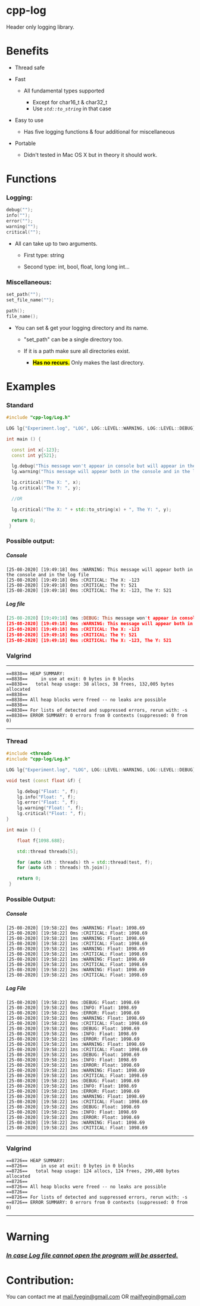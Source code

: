 # cpp-log

Header only logging library.

# Benefits

- Thread safe

- Fast
  
  - All fundamental types supported
    
    - Except for char16_t & char32_t
    - Use *`std::to_string`* in that case

- Easy to use
  
  - Has five logging functions & four additional for miscellaneous

- Portable
  
  - Didn't tested in Mac OS X but in theory it should work.

# Functions

### Logging:

```cpp
debug("");
info("");
error("");
warning("");
critical("");
```

- All can take up to two arguments. 
  
  - First type: string
  
  - Second type: int, bool, float, long long int...

### Miscellaneous:

```cpp
set_path("");
set_file_name("");

path();
file_name();
```

- You can set & get your logging directory and its name.
  
  - "set_path" can be a single directory too.
  
  - If it is a path make sure all directories exist.
    
    - **<mark>Has no recurs.</mark>**  Only makes the last directory.

# Examples

### Standard

```cpp
#include "cpp-log/Log.h"

LOG lg{"Experiment.log", "LOG", LOG::LEVEL::WARNING, LOG::LEVEL::DEBUG};

int main () {

  const int x{-123};
  const int y{521};

  lg.debug("This message won't appear in console but will appear in the log file");
  lg.warning("This message will appear both in the console and in the log file");

  lg.critical("The X: ", x);
  lg.critical("The Y: ", y);

  //OR

  lg.critical("The X: " + std::to_string(x) + ", The Y: ", y);

  return 0;
 }
```

### Possible output:

##### Console

```console
[25-08-2020] [19:49:18] 0ms :WARNING: This message will appear both in the console and in the log file
[25-08-2020] [19:49:18] 0ms :CRITICAL: The X: -123
[25-08-2020] [19:49:18] 0ms :CRITICAL: The Y: 521
[25-08-2020] [19:49:18] 0ms :CRITICAL: The X: -123, The Y: 521
```

##### Log file

```prolog
[25-08-2020] [19:49:18] 0ms :DEBUG: This message won't appear in console but will appear in the log file
[25-08-2020] [19:49:18] 0ms :WARNING: This message will appear both in the console and in the log file
[25-08-2020] [19:49:18] 0ms :CRITICAL: The X: -123
[25-08-2020] [19:49:18] 0ms :CRITICAL: The Y: 521
[25-08-2020] [19:49:18] 0ms :CRITICAL: The X: -123, The Y: 521
```

### Valgrind

---

```console
==8838== HEAP SUMMARY:
==8838==     in use at exit: 0 bytes in 0 blocks
==8838==   total heap usage: 38 allocs, 38 frees, 132,005 bytes allocated
==8838== 
==8838== All heap blocks were freed -- no leaks are possible
==8838== 
==8838== For lists of detected and suppressed errors, rerun with: -s
==8838== ERROR SUMMARY: 0 errors from 0 contexts (suppressed: 0 from 0)
```

---

### Thread

```cpp
#include <thread>
#include "cpp-log/Log.h"

LOG lg{"Experiment.log", "LOG", LOG::LEVEL::WARNING, LOG::LEVEL::DEBUG};

void test (const float &f) {

    lg.debug("Float: ", f);
    lg.info("Float: ", f);
    lg.error("Float: ", f);
    lg.warning("Float: ", f);
    lg.critical("Float: ", f);
}

int main () {

    float f{1098.688};

    std::thread threads[5];

    for (auto &th : threads) th = std::thread(test, f);
    for (auto &th : threads) th.join();

    return 0;
 }
```

### Possible Output:

##### Console

```console
[25-08-2020] [19:58:22] 0ms :WARNING: Float: 1098.69
[25-08-2020] [19:58:22] 0ms :CRITICAL: Float: 1098.69
[25-08-2020] [19:58:22] 1ms :WARNING: Float: 1098.69
[25-08-2020] [19:58:22] 1ms :CRITICAL: Float: 1098.69
[25-08-2020] [19:58:22] 1ms :WARNING: Float: 1098.69
[25-08-2020] [19:58:22] 1ms :CRITICAL: Float: 1098.69
[25-08-2020] [19:58:22] 1ms :WARNING: Float: 1098.69
[25-08-2020] [19:58:22] 1ms :CRITICAL: Float: 1098.69
[25-08-2020] [19:58:22] 2ms :WARNING: Float: 1098.69
[25-08-2020] [19:58:22] 2ms :CRITICAL: Float: 1098.69
```

##### Log File

```console
[25-08-2020] [19:58:22] 0ms :DEBUG: Float: 1098.69
[25-08-2020] [19:58:22] 0ms :INFO: Float: 1098.69
[25-08-2020] [19:58:22] 0ms :ERROR: Float: 1098.69
[25-08-2020] [19:58:22] 0ms :WARNING: Float: 1098.69
[25-08-2020] [19:58:22] 0ms :CRITICAL: Float: 1098.69
[25-08-2020] [19:58:22] 0ms :DEBUG: Float: 1098.69
[25-08-2020] [19:58:22] 0ms :INFO: Float: 1098.69
[25-08-2020] [19:58:22] 1ms :ERROR: Float: 1098.69
[25-08-2020] [19:58:22] 1ms :WARNING: Float: 1098.69
[25-08-2020] [19:58:22] 1ms :CRITICAL: Float: 1098.69
[25-08-2020] [19:58:22] 1ms :DEBUG: Float: 1098.69
[25-08-2020] [19:58:22] 1ms :INFO: Float: 1098.69
[25-08-2020] [19:58:22] 1ms :ERROR: Float: 1098.69
[25-08-2020] [19:58:22] 1ms :WARNING: Float: 1098.69
[25-08-2020] [19:58:22] 1ms :CRITICAL: Float: 1098.69
[25-08-2020] [19:58:22] 1ms :DEBUG: Float: 1098.69
[25-08-2020] [19:58:22] 1ms :INFO: Float: 1098.69
[25-08-2020] [19:58:22] 1ms :ERROR: Float: 1098.69
[25-08-2020] [19:58:22] 1ms :WARNING: Float: 1098.69
[25-08-2020] [19:58:22] 1ms :CRITICAL: Float: 1098.69
[25-08-2020] [19:58:22] 2ms :DEBUG: Float: 1098.69
[25-08-2020] [19:58:22] 2ms :INFO: Float: 1098.69
[25-08-2020] [19:58:22] 2ms :ERROR: Float: 1098.69
[25-08-2020] [19:58:22] 2ms :WARNING: Float: 1098.69
[25-08-2020] [19:58:22] 2ms :CRITICAL: Float: 1098.69
```

---

### Valgrind

```console
==8726== HEAP SUMMARY:
==8726==     in use at exit: 0 bytes in 0 blocks
==8726==   total heap usage: 124 allocs, 124 frees, 299,408 bytes allocated
==8726== 
==8726== All heap blocks were freed -- no leaks are possible
==8726== 
==8726== For lists of detected and suppressed errors, rerun with: -s
==8726== ERROR SUMMARY: 0 errors from 0 contexts (suppressed: 0 from 0)
```

---

# Warning

### *<u>In case Log file cannot open the program will be asserted.</u>*

# Contribution:

You can contact me at mail.fyegin@gmail.com OR mailfyegin@gmail.com
